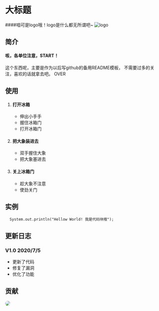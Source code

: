 大标题
======
####咱可是logo哦！logo是什么都无所谓吧~
![logo](https://images.cnblogs.com/cnblogs_com/occlive/1791664/o_200704081145xiaoen.png)



简介
----
#### 咳，各单位注意，START！
这个东西呢，主要是作为以后写github的备用README模板，
不需要过多的关注，喜欢的话就拿去吧。
OVER

使用
----
1. #### 打开冰箱
   * 伸出小手手
   * 握住冰箱门
   * 打开冰箱门
2. #### 把大象装进去
   + 双手握住大象
   + 把大象塞进去
3. #### 关上冰箱门
   - 趁大象不注意
   - 使劲关门

实例
----
      System.out.println("Hellow World! 我是代码块哦");


更新日志
----
### V1.0 2020/7/5 
* 更新了代码
* 修复了漏洞
* 优化了功能

贡献
----

<a href="https://github.com/miluluyo">
  <img src="https://avatars0.githubusercontent.com/u/38480924?s=400&u=90242f452787de67f5c544c2e80359b7f6e30103&v=4" style="border-radius:50%"/>
</a>
